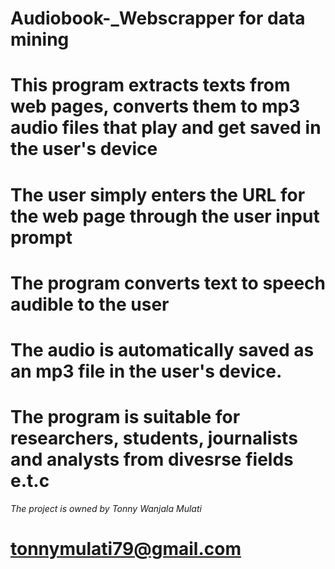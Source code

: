 # Audiobook-_Webscrapper for data mining
# This program extracts texts from web pages, converts them to  mp3 audio files that play and get saved in the user's device
# The user simply enters the URL for the web page through the user input prompt
# The program converts text to speech audible to the user
# The audio is automatically saved as an mp3 file in the user's device.
# The program is suitable for researchers, students, journalists and analysts from divesrse fields e.t.c
*The project is owned by Tonny Wanjala Mulati*
# tonnymulati79@gmail.com
